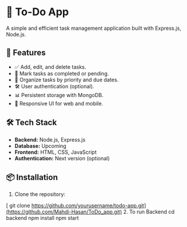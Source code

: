 # 📝 To-Do App

A simple and efficient task management application built with Express.js, Node.js.

## 🚀 Features
- ✅ Add, edit, and delete tasks.
- 📌 Mark tasks as completed or pending.
- 📅 Organize tasks by priority and due dates.
- 🛠️ User authentication (optional).
- 📊 Persistent storage with MongoDB.
- 📱 Responsive UI for web and mobile.

## 🛠️ Tech Stack
- **Backend:** Node.js, Express.js
- **Database:** Upcoming
- **Frontend:** HTML, CSS, JavaScript
- **Authentication:** Next version (optional)

## 📦 Installation

1. Clone the repository:

  [ git clone https://github.com/yourusername/todo-app.git](https://github.com/Mahdi-Hasan/ToDo_app.git)
2. To run Backend
   cd backend
   npm install
   npm start

